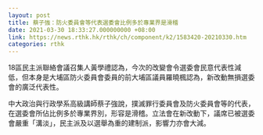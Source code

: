 ```yaml
---
layout: post
title: 蔡子強：防火委員會等代表選委會比例多於專業界是滑稽
date: 2021-03-30 18:33:27.000000000 +08:00
link: https://news.rthk.hk/rthk/ch/component/k2/1583420-20210330.htm
categories: rthk
---
```


18區民主派聯絡會議召集人黃學禮認為，今次的改變會令選委會民意代表性減低，但本身是大埔區防火委員會委員的前大埔區議員羅曉楓認為，新改動無損選委會的廣泛代表性。

中大政治與行政學系高級講師蔡子強說，撲滅罪行委員會及防火委員會等的代表，在選委會所佔比例多於專業界別，形容是滑稽。立法會在新改動下，議席已被選委會嚴重「溝淡」，民主派及以選舉為重的建制派，影響力亦會大減。
